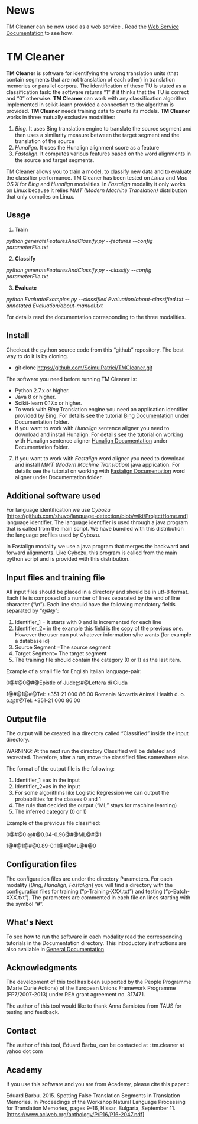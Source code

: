 
#  News
TM  Cleaner can be now used as a web  service . Read the  [Web Service Documentation](Documentation/Tutorial-WebService.pdf) to see how.

# TM Cleaner
**TM Cleaner** is software for identifying the wrong translation units (that contain segments that are not translation of each other) in translation memories or parallel corpora. 
The identification of these TU is stated as a classification task: the software returns “1” if it thinks that the TU is correct and “0” otherwise. 
**TM Cleaner** can work with any classification algorithm implemented in scikit-learn provided a connection to the algorithm is provided.  **TM Cleaner** needs training data to create its models. 
**TM Cleaner** works in three mutually exclusive modalities:
 1.  *Bing*. It uses Bing translation engine to translate the source segment and then uses a similarity measure between the target segment and the translation of the source
 2. *Hunalign*. It uses the Hunalign alignment score as a feature
 3. *Fastalign*. It computes various features based on the word alignments in the source and target segments.
 
TM Cleaner allows you to train a model, to classify new data and to evaluate the classifier performance. 
TM Cleaner has been tested on *Linux* and *Mac OS X* for *Bing* and *Hunalign* modalities.  In *Fastalign* modality it only works on *Linux* because it relies *MMT (Modern Machine Translation)* distribution that only compiles on Linux.

## Usage
  1. **Train**
  
  *python generateFeaturesAndClassify.py --features --config parameterFile.txt*

  2. **Classify**
  
  *python generateFeaturesAndClassify.py --classify --config parameterFile.txt* 

  3. **Evaluate**
  
  *python EvaluateExamples.py  --classified Evaluation/about-classified.txt --annotated Evaluation/about-manual.txt* 

 For details read the documentation corresponding to the three modalities. 

## Install
Checkout the python source code from this “github” repository. The best way to do it is by cloning.
* git clone https://github.com/SoimulPatriei/TMCleaner.git

The software you need before running TM Cleaner is:
* Python 2.7.x or higher.
* Java 8 or higher.
* Scikit-learn 0.17.x or higher.
* To work with *Bing* Translation engine you need an application identifier provided by Bing. For details see the tutorial [Bing Documentation](Documentation/Tutorial-Bing.pdf)  under Documentation folder.
* If you want to work with *Hunalign* sentence aligner you need to download and install Hunalign. For details see the tutorial on working with Hunalign sentence aligner [Hunalign Documentation](Documentation/Tutorial-Hunalign.pdf) under Documentation folder.
7.	If you want to work with *Fastalign* word aligner you need to download and install *MMT (Modern Machine Translation)* java application. For details see the tutorial on working with [Fastalign Documentation](Documentation/Tutorial-Fastalign.pdf) word aligner under Documentation folder.

## Additional software used
For language identification we use *Cybozu* [https://github.com/shuyo/language-detection/blob/wiki/ProjectHome.md] language identifier. The language identifier is used through a java program that is called from the main script. We have bundled with this distribution the language profiles used by Cybozu. 

In Fastalign modality we use a java program that merges the backward and forward alignments. Like Cybozu, this program is called from the main python script and is provided with this distribution.

## Input files and training file
All input files should be placed in a directory  and should be in utf-8 format. Each file is composed of a number of lines separated by the end of line character (“\n”). Each line should have the following mandatory fields separated by “@#@”:
 1.  Identifier_1 = it starts with 0 and is incremented for each line
 2.	Identifier_2= in the example this field is the copy of the previous one. However the user can put whatever information s/he wants (for example a database id)
 3.	Source Segment =The source segment 
 4.	Target Segment= The target segment 
 5.	The training file should contain the category (0 or 1) as the last item.

Example of a small file for English Italian language-pair:

0@#@0@#@Epistle of Jude@#@Lettera di Giuda

1@#@1@#@Tel: +351-21 000 86 00 Romania Novartis Animal Health d. o. o.@#@Tel: +351-21 000 86 00



## Output file
The output will be created in a directory called “Classified” inside the input directory. 

WARNING: At the next run the directory Classified will be deleted and recreated. Therefore, after a run, move the classified files somewhere else.

The format of the output file is the following:
  1.	Identifier_1 =as in the input
  2.	Identifier_2=as in the input
  3.	For some algorithms like Logistic Regression we can output the probabilities for the classes 0 and 1
  4.	The rule that decided the output (“ML” stays for machine learning)
  5.	The inferred category (0 or 1)
  
Example of the previous file classified:

0@#@0 @#@0.04-0.96@#@ML@#@1

1@#@1@#@0.89-0.11@#@ML@#@0

## Configuration files
The configuration files are under the directory Parameters. For each modality (*Bing*, *Hunalign*, *Fastalign*) you will find a directory with the configuration files for training (“p-Training-XXX.txt”) and testing (“p-Batch-XXX.txt”). The parameters are commented in each file on lines starting with the symbol “#”. 

## What's Next
To see how to run the software in each modality read the corresponding tutorials in the Documentation directory.
This introductory instructions are also available in [General Documentation](Documentation/General%20Documentation.pdf) 

## Acknowledgments 
The development of this tool has been supported by the People Programme (Marie Curie Actions) of the European Unions Framework Programme (FP7/2007-2013) under REA grant agreement no. 317471.

The author of this tool would like to thank Anna Samiotou from TAUS for testing and feedback.

## Contact 
The author of this tool, Eduard Barbu, can be contacted at : tm.cleaner at yahoo dot com 

## Academy
 If you use this software and you are from Academy, please cite this paper :
 
Eduard Barbu. 2015. Spotting False Translation Segments in Translation Memories. In Proceedings of the Workshop Natural Language Processing for Translation Memories, pages 9–16, Hissar, Bulgaria, September 11. [https://www.aclweb.org/anthology/P/P16/P16-2047.pdf]


